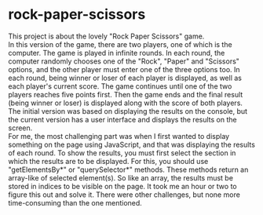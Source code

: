 # rock-paper-scissors

This project is about the lovely "Rock Paper Scissors" game.<br>
In this version of the game, there are two players, 
one of which is the computer. The game is played in infinite rounds. 
In each round, the computer randomly chooses one of the "Rock", 
"Paper" and "Scissors" options, and the other player must enter one of the 
three options too. In each round, being winner or loser of each player 
is displayed, as well as each player's current score. The game continues 
until one of the two players reaches five points first. Then the game 
ends and the final result (being winner or loser) is displayed 
along with the score of both players.<br>
The initial version was based on displaying the results on the console, 
but the current version has a user interface and displays the results on the screen.<br>
For me, the most challenging part was when I first wanted to display 
something on the page using JavaScript, and that was displaying 
the results of each round. To show the results, you must first 
select the section in which the results are to be displayed. For this, 
you should use "getElementsBy*" or "querySelector*" methods. 
These methods return an array-like of selected element(s). So like an array, 
the results must be stored in indices to be visible on the page. 
It took me an hour or two to figure this out and solve it. 
There were other challenges, but none more time-consuming than the one mentioned.